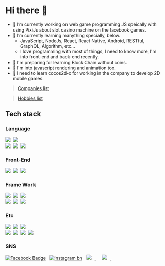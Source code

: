 # Hi there 👋

- 🔭 I’m currently working on web game programming JS speically with using PixiJs about slot casino machine on the
facebook games.
- 🌱 I’m currently learning manything specially, below.
    * JavaScript, NodeJs, React, React Native, Android, RESTful, GraphQL, Algorithm, etc... 
    * I love programming with most of things, I need to know more, I'm into front-end and back-end recently.
- 🌱 I'm preparing for learning Block Chain without coins. 
- 🌱 I'm into javascript rendering and animation too.
- 🌱 I need to learn cocos2d-x for working in the company to develop 2D mobile games.

 > [Companies list](/CAREER.md)
 
 > [Hobbies list](/HOBBIES.md)


## Tech stack

### Language
<img src="https://img.shields.io/badge/JavaScript-F7DF1E?style=flat-square&logo=JavaScript&logoColor=white" />&nbsp;
<img src="https://img.shields.io/badge/TypeScript-007ACC?style=flat-square&logo=typescript&logoColor=white" />&nbsp; <br>
<img src="https://img.shields.io/badge/Java-007396?style=flat-square&logo=openjdk&logoColor=white"/>&nbsp;
<img src="https://img.shields.io/badge/Kotlin-0095D5?style=flat-square&logo=Kotlin&logoColor=white" />&nbsp;
<img src="https://img.shields.io/badge/C Sharp-239120?style=flat-square&logo=c-sharp&logoColor=white" />&nbsp;

### Front-End
<img src="https://img.shields.io/badge/HTML5-E34F26?style=flat-square&logo=HTML5&logoColor=white" />&nbsp;
<img src="https://img.shields.io/badge/CSS3-1572B6?style=flat-square&logo=CSS3&logoColor=white"/></a>&nbsp;
<img src="https://img.shields.io/badge/PixiJs-E4405F?style=flat-square&logo=pixijs&logoColor=white" />&nbsp; <br>

### Frame Work
<img src="https://img.shields.io/badge/Android-3DDC84?style=flat-square&logo=Android&logoColor=white" />&nbsp;
<img src="https://img.shields.io/badge/Unity-000000?style=flat-square&logo=Unity&logoColor=white" />&nbsp;
<img src="https://img.shields.io/badge/Cocos%20Creator-blue?style=flat-square&logo=cocos&logoColor=white" />&nbsp;<br>
<img src="https://img.shields.io/badge/-ReactJs-61DAFB?style=flat-square&logo=react&logoColor=white"/>&nbsp;
<img src="https://img.shields.io/badge/next.js-000000?style=flat-square&logo=nextdotjs&logoColor=white"/>&nbsp;
<img src="https://img.shields.io/badge/vue.js-4FC08D?style=flat-square&logo=vue.js&logoColor=white" />&nbsp;<br>

### Etc
<img src="https://img.shields.io/badge/AmazonAWS-232F3E?style=flat-square&logo=Amazon%20AWS&&logoColor=white" />&nbsp;
<img src="https://img.shields.io/badge/Linux-FCC624?style=flat-square&logo=Linux&logoColor=white" />&nbsp; 
<img src="https://img.shields.io/badge/Node.js-339933?style=flat-square&logo=Node.js&logoColor=white" />&nbsp; <br>
<img src="https://img.shields.io/badge/NGINX-009639?style=flat-square&logo=NGINX&logoColor=white" />&nbsp;
<img src="https://img.shields.io/badge/Express-000000?style=flat-square&logo=express&logoColor=while" />&nbsp;
<img src="https://img.shields.io/badge/MySQL-4479A1?style=flat-square&logo=MySQL&logoColor=white" />&nbsp;
<img src="https://img.shields.io/badge/github-181717?style=flat-square&logo=github&logoColor=white" />&nbsp;

### SNS
 [![Facebook Badge](http://img.shields.io/badge/-Facebook-1877F2?style=flat&logo=facebook&logoColor=white&link=https://www.facebook.com/Alpha.Jang.0)](https://www.facebook.com/Alpha.Jang.0) 
&nbsp;
 [![Instagram bn](https://img.shields.io/badge/instagram-E4405F?style=flat&logo=instagram&logoColor=white)](https://www.instagram.com/j.in_daegu/)
<a href="https://github.com/jang4292/">
    <img src="http://img.shields.io/badge/-GitHub-181717?style=flat&logo=github"
        style="height : auto; margin-left : 10px; margin-right : 10px;" />
</a>&nbsp;
<a href="https://blog.naver.com/janghyunki17">
    <img src="http://img.shields.io/badge/Naver Blog-03C75A?style=flat&logo=Naver&logoColor=white"
        style="height : auto; margin-left : 10px; margin-right : 10px;" />
</a>&nbsp;
